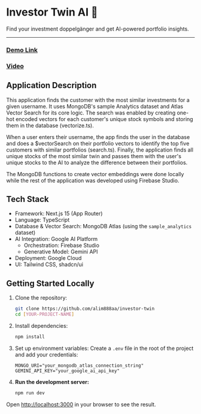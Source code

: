 # Investor Twin AI 🤖

Find your investment doppelgänger and get AI-powered portfolio insights.

---

### [Demo Link](https://studio--investor-twin-finder.us-central1.hosted.app/)

### [Video](https://youtu.be/-ltCVmMVf3U)

## Application Description

This application finds the customer with the most similar investments for a given username. It uses MongoDB's sample Analytics dataset and Atlas Vector Search for its core logic. The search was enabled by creating one-hot encoded vectors for each customer's unique stock symbols and storing them in the database (vectorize.ts).

When a user enters their username, the app finds the user in the database and does a $vectorSearch on their portfolio vectors to identify the top five customers with similar portfolios (search.ts). Finally, the application finds all unique stocks of the most similar twin and passes them with the user's unique stocks to the AI to analyze the difference between their portfolios.

The MongoDB functions to create vector embeddings were done locally while the rest of the application was developed using Firebase Studio.

## Tech Stack

*   Framework: Next.js 15 (App Router)
*   Language: TypeScript
*   Database & Vector Search: MongoDB Atlas (using the `sample_analytics` dataset)
*   AI Integration: Google AI Platform
    *   Orchestration: Firebase Studio
    *   Generative Model: Gemini API
*   Deployment: Google Cloud
*   UI: Tailwind CSS, shadcn/ui


## Getting Started Locally

1.  Clone the repository:
    ```bash
    git clone https://github.com/alim888aa/investor-twin
    cd [YOUR-PROJECT-NAME]
    ```

2.  Install dependencies:
    ```bash
    npm install
    ```

3.  Set up environment variables:
    Create a `.env` file in the root of the project and add your credentials:
    ```
    MONGO_URI="your_mongodb_atlas_connection_string"
    GEMINI_API_KEY="your_google_ai_api_key"
    ```

4.  **Run the development server:**
    ```bash
    npm run dev
    ```

Open [http://localhost:3000](http://localhost:3000) in your browser to see the result.
